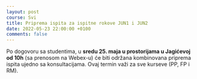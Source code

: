 ```yaml
---
layout: post
course: Svi
title: Priprema ispita za ispitne rokove JUN1 i JUN2
date: 2022-05-23 22:00:00 +0100
comments: false
---
```


Po dogovoru sa studentima, u **sredu 25. maja u prostorijama u Jagićevoj od 10h** (sa prenosom na Webex-u) će biti održana kombinovana priprema ispita ujedno sa konsultacijama. Ovaj termin važi za sve kurseve (PP, FP i RM).

